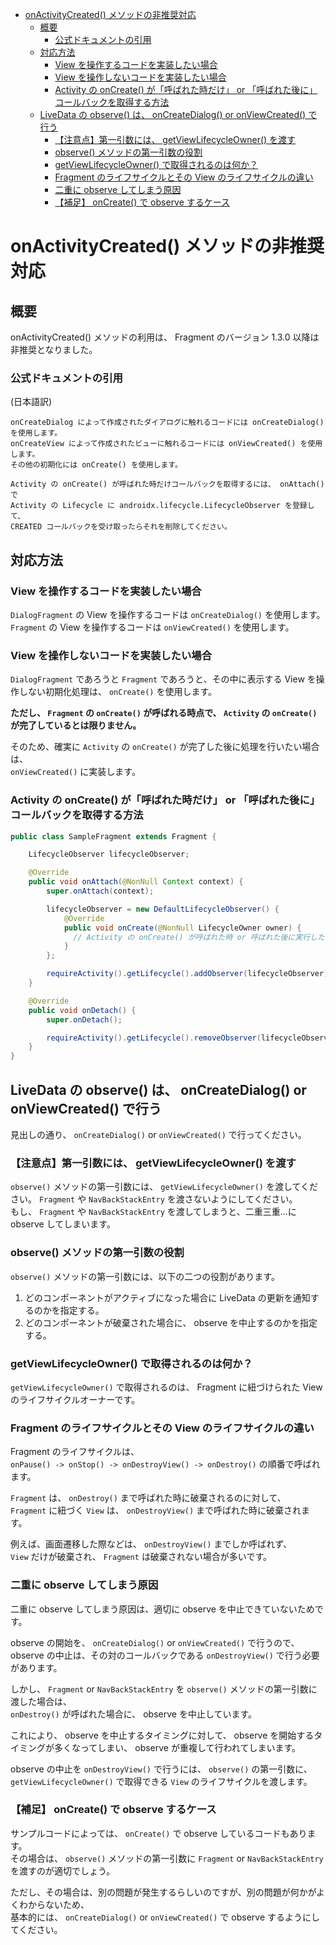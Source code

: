 <!-- TOC START min:1 max:3 link:true asterisk:false update:true -->
- [onActivityCreated() メソッドの非推奨対応](#onactivitycreated-メソッドの非推奨対応)
  - [概要](#概要)
    - [公式ドキュメントの引用](#公式ドキュメントの引用)
  - [対応方法](#対応方法)
    - [View を操作するコードを実装したい場合](#view-を操作するコードを実装したい場合)
    - [View を操作しないコードを実装したい場合](#view-を操作しないコードを実装したい場合)
    - [Activity の onCreate() が「呼ばれた時だけ」 or 「呼ばれた後に」コールバックを取得する方法](#activity-の-oncreate-が呼ばれた時だけ-or-呼ばれた後にコールバックを取得する方法)
  - [LiveData の observe() は、 onCreateDialog() or onViewCreated() で行う](#livedata-の-observe-は-oncreatedialog-or-onviewcreated-で行う)
    - [【注意点】第一引数には、 getViewLifecycleOwner() を渡す](#注意点第一引数には-getviewlifecycleowner-を渡す)
    - [observe() メソッドの第一引数の役割](#observe-メソッドの第一引数の役割)
    - [getViewLifecycleOwner() で取得されるのは何か？](#getviewlifecycleowner-で取得されるのは何か)
    - [Fragment のライフサイクルとその View のライフサイクルの違い](#fragment-のライフサイクルとその-view-のライフサイクルの違い)
    - [二重に observe してしまう原因](#二重に-observe-してしまう原因)
    - [【補足】 onCreate() で observe するケース](#補足-oncreate-で-observe-するケース)
<!-- TOC END -->


# onActivityCreated() メソッドの非推奨対応

## 概要

onActivityCreated() メソッドの利用は、 Fragment のバージョン 1.3.0 以降は非推奨となりました。


### 公式ドキュメントの引用

(日本語訳)

```
onCreateDialog によって作成されたダイアログに触れるコードには onCreateDialog() を使用します。
onCreateView によって作成されたビューに触れるコードには onViewCreated() を使用します。
その他の初期化には onCreate() を使用します。

Activity の onCreate() が呼ばれた時だけコールバックを取得するには、 onAttach() で
Activity の Lifecycle に androidx.lifecycle.LifecycleObserver を登録して、
CREATED コールバックを受け取ったらそれを削除してください。
```

## 対応方法


### View を操作するコードを実装したい場合

`DialogFragment` の View を操作するコードは `onCreateDialog()` を使用します。  
`Fragment` の View を操作するコードは `onViewCreated()` を使用します。


### View を操作しないコードを実装したい場合

`DialogFragment` であろうと `Fragment` であろうと、その中に表示する View を操作しない初期化処理は、
`onCreate()` を使用します。

**ただし、 `Fragment` の `onCreate()` が呼ばれる時点で、 `Activity` の `onCreate()` が完了しているとは限りません。**

そのため、確実に `Activity` の `onCreate()` が完了した後に処理を行いたい場合は、  
`onViewCreated()` に実装します。


### Activity の onCreate() が「呼ばれた時だけ」 or 「呼ばれた後に」コールバックを取得する方法


```java
public class SampleFragment extends Fragment {

    LifecycleObserver lifecycleObserver;

    @Override
    public void onAttach(@NonNull Context context) {
        super.onAttach(context);

        lifecycleObserver = new DefaultLifecycleObserver() {
            @Override
            public void onCreate(@NonNull LifecycleOwner owner) {
              // Activity の onCreate() が呼ばれた時 or 呼ばれた後に実行したい処理を記述する。
            }
        };

        requireActivity().getLifecycle().addObserver(lifecycleObserver);
    }

    @Override
    public void onDetach() {
        super.onDetach();

        requireActivity().getLifecycle().removeObserver(lifecycleObserver);
    }
}
```


## LiveData の observe() は、 onCreateDialog() or onViewCreated() で行う

見出しの通り、 `onCreateDialog()` or `onViewCreated()` で行ってください。


### 【注意点】第一引数には、 getViewLifecycleOwner() を渡す

`observe()` メソッドの第一引数には、 `getViewLifecycleOwner()` を渡してください。
`Fragment` や `NavBackStackEntry` を渡さないようにしてください。  
もし、 `Fragment` や `NavBackStackEntry` を渡してしまうと、二重三重...に observe してしまいます。


### observe() メソッドの第一引数の役割

`observe()` メソッドの第一引数には、以下の二つの役割があります。

1. どのコンポーネントがアクティブになった場合に LiveData の更新を通知するのかを指定する。
2. どのコンポーネントが破棄された場合に、 observe を中止するのかを指定する。


### getViewLifecycleOwner() で取得されるのは何か？

 `getViewLifecycleOwner()` で取得されるのは、 Fragment に紐づけられた View のライフサイクルオーナーです。


### Fragment のライフサイクルとその View のライフサイクルの違い

Fragment のライフサイクルは、  
`onPause() -> onStop() -> onDestroyView() -> onDestroy()` の順番で呼ばれます。

`Fragment` は、 `onDestroy()` まで呼ばれた時に破棄されるのに対して、  
`Fragment` に紐づく `View` は、 `onDestroyView()` まで呼ばれた時に破棄されます。

例えば、画面遷移した際などは、 `onDestroyView()` までしか呼ばれず、  
`View` だけが破棄され、 `Fragment` は破棄されない場合が多いです。


### 二重に observe してしまう原因

二重に observe してしまう原因は、適切に observe を中止できていないためです。

observe の開始を、 `onCreateDialog()` or `onViewCreated()` で行うので、  
observe の中止は、その対のコールバックである `onDestroyView()` で行う必要があります。

しかし、 `Fragment` or `NavBackStackEntry` を `observe()` メソッドの第一引数に渡した場合は、  
`onDestroy()` が呼ばれた場合に、 observe を中止しています。

これにより、 observe を中止するタイミングに対して、
observe を開始するタイミングが多くなってしまい、 observe が重複して行われてしまいます。

observe の中止を `onDestroyView()` で行うには、 `observe()` の第一引数に、  
`getViewLifecycleOwner()` で取得できる `View` のライフサイクルを渡します。


### 【補足】 onCreate() で observe するケース

サンプルコードによっては、 `onCreate()` で observe しているコードもあります。  
その場合は、 `observe()` メソッドの第一引数に `Fragment` or `NavBackStackEntry`  
を渡すのが適切でしょう。

ただし、その場合は、別の問題が発生するらしいのですが、別の問題が何かがよくわからないため、  
基本的には、 `onCreateDialog()` or `onViewCreated()` で observe するようにしてください。
